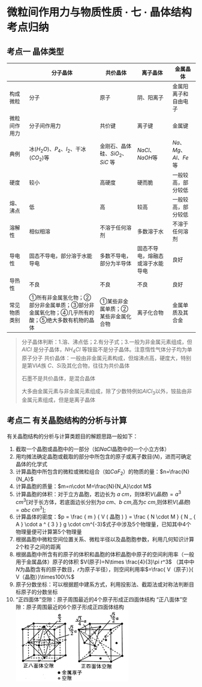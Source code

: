 # 微粒间作用力与物质性质 · 七 · 晶体结构考点归纳

## 考点一  晶体类型
|              | 分子晶体                                                     | 共价晶体                           | 离子晶体                         | 金属晶体             |
| ------------ | ------------------------------------------------------------ | ---------------------------------- | -------------------------------- | -------------------- |
| 构成微粒     | 分子                                                         | 原子                               | 阴、阳离子                       | 金属阳离子和自由电子 |
| 微粒间作用力 | 分子间作用力                                                 | 共价键                             | 离子键                           | 金属键               |
| 典例         | 冰($H_2O$)、$P_4$、$I_2$、干冰($CO_2$)等                         | 金刚石、晶体硅、$SiO_2$、$SiC$ 等   | $NaCl$、$NaOH$等                 | $Na、Mg、Al、Fe$等   |
| 硬度         | 较小                                                         | 高硬度                             | 硬而脆                           | 一般较高，部分较低   |
| 熔、沸点     | 低                                                           | 高                                 | 较高                             | 一般较高，部分较低   |
| 溶解性       | 相似相溶                                                     | 不溶于任何溶剂                     | 多数溶于水                       | 不溶于任何溶剂       |
| 导电性       | 固态不导电，部分溶于水能导电                                 | 多数不导电，部分为半导体           | 固态不导电，熔融态或溶于水能导电 | 良好                 |
| 导热性       | 不良                                                         | 不良                               | 不良                             | 良好                 |
| 常见物质类别 | ①所有非金属氢化物；②部分非金属单质；③部分非金属氧化物；④几乎所有的酸；⑤绝大多数有机物的晶体 | ①某些非金属单质；②某些非金属化合物 | 离子化合物                       | 金属单质及其合金     |

>
> 分子晶体判断：1.溶、沸点低；2.有分子式；3.一般为非金属元素组成，但 $AlCl$ 是分子晶体，$NH_4Cl$ 等铵盐不是分子晶体。注意惰性气体分子均为单原子分子
> 共价晶体：一般由非金属元素构成，但熔沸点高，硬度大，特别是第$ⅥA$族 $C$、$Si$及其化合物，往往为共价晶体
>
> 石墨不是共价晶体，是混合晶体
>
> 大多由金属元素与非金属元素组成，除了少数特例如$AlCl_3$以外，铵盐由非金属元素组成，但是是离子晶体


## 考点二  有关晶胞结构的分析与计算
有关晶胞结构的分析与计算类题目的解题思路一般如下：
1. 截取一个晶胞或晶胞中的一部分（如$NaCl$晶胞中的一个小立方体）
2. 用均摊法确定晶胞或截取的部分中所包含的原子或离子数目($N$)，进而可确定晶体的化学式
3. 计算晶胞中所包含的微粒或微粒组合（如$CaF_2$）的物质的量：$n=\frac{N}{N_A}$
4. 计算晶胞的质量：$m=n\cdot M=\frac{N}{N_A}\cdot M$
5. 计算晶胞的体积：对于立方晶胞，若边长为 $a$ $cm$，则体积$V(晶胞)=a^3$ $cm^3$[对于长方体，若底面边长分别为$a$ $cm$、$b$ $cm$,高为$c$ $cm$,则体积$V(晶胞)=abc$ $cm^3$];
6. 计算晶体的密度：$p = \frac { m } { V ( 晶胞 ) } = \frac { N \cdot M } { N _ { A } \cdot a ^ { 3 } } g \cdot cm^{-3}$式子中涉及$5$个物理量，已知其中$4$个物理量便可计算第$5$个物理量
7. 根据晶胞中微粒空间位置关系、微粒半径以及晶胞胞参数，利用几何知识计算$2$个粒子之间的距离
8. 根据晶胞中所含有的原子的体积和晶胞的体积晶胞中原子的空间利用率（一般用于金属晶体）原子的体积 $V(原子)=N\times \frac{4}{3}\pi r^3$ （其中中$N$为晶胞含有的原子数目，$r$为原子半径），则空间利用率$=\frac{ V（原子）}{ V（晶胞）}\times100\%$
9. 原子分数坐标：可以根据题中建系方式，利用投影法、截距法或对称法判断目标原子的分数坐标
10. “正四面体”空隙：原子周围最近的$4$个原子形成正四面体结构
    “正八面体”空隙：原子周围最近的$6$个原子形成正四面体结构
    <img title="" src="images/7.1.jfif" alt="" width="300">